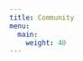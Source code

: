 ```yaml
---
title: Community
menu:
  main:
    weight: 40
---
```


<!--add blocks of content here to add more sections to the community page -->

<!--Note: This page layout is from the Docsy template. See params.toml for link configuration.  -->
